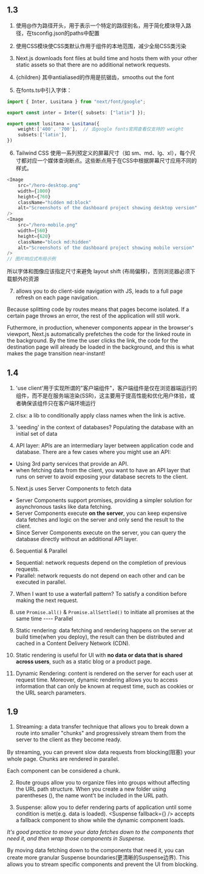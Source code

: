 ## 1.3

1. 使用@作为路径开头，用于表示一个特定的路径别名，用于简化模块导入路径，在tsconfig.json的paths中配置

2. 使用CSS模块使CSS类默认作用于组件的本地范围，减少全局CSS类污染

3. Next.js downloads font files at build time and hosts them with your other static assets so that there are no additional network requests.

4. <body className={`${inter.className} antialiased`}>{children}</body> 其中antialiased的作用是抗锯齿，smooths out the font

5. 在fonts.ts中引入字体：
```ts
import { Inter, Lusitana } from "next/font/google";

export const inter = Inter({ subsets: ["latin"] }); 

export const lusitana = Lusitana({
    weight:['400', '700'],  // 去google fonts官网查看仅支持的 weight
    subsets:['latin'],
})
```

6. Tailwind CSS 使用一系列预定义的屏幕尺寸（如 sm、md、lg、xl），每个尺寸都对应一个媒体查询断点。这些断点用于在CSS中根据屏幕尺寸应用不同的样式。
```ts
<Image
	src="/hero-desktop.png"
	width={1000}
	height={760}
	className="hidden md:block"
	alt="Screenshots of the dashboard project showing desktop version"
/>
<Image
	src="/hero-mobile.png"
	width={560}
	height={620}
	className="block md:hidden"
	alt="Screenshots of the dashboard project showing mobile version"
/>
// 图片响应式布局示例
```
所以字体和图像应该指定尺寸来避免 layout shift (布局偏移)，否则浏览器必须下载额外的资源

7. <Link /> allows you to do client-side navigation with JS, <a> leads to a full page refresh on each page navigation.

Because splitting code by routes means that pages become isolated. If a certain page throws an error, the rest of the application will still work.

Futhermore, in production, whenever <Link /> components appear in the browser's viewport, Next.js automatically prefetches the code for the linked route in the background. By the time the user clicks the link, the code for the destination page will already be loaded in the background, and this is what makes the page transition near-instant!

## 1.4

1. 'use client'用于实现所谓的"客户端组件"，客户端组件是仅在浏览器端运行的组件，而不是在服务端渲染(SSR)，这主要用于提高性能和优化用户体验，或者确保该组件只在客户端环境运行

2. clsx: a lib to conditionally apply class names when the link is active.

3. 'seeding' in the context of databases?   Populating the database with an initial set of data

4. API layer: APIs are an intermediary layer between application code and database. There are a few cases where you might use an API:
- Using 3rd party services that provide an API.
- when fetching data from the client, you want to have an API layer that runs on server to avoid exposing your database secrets to the client.

5. Next.js uses Server Components to fetch data
- Server Components support promises, providing a simpler solution for asynchronous tasks like data fetching.
- Server Components execute **on the server**, you can keep expensive data fetches and logic on the server and only send the result to the client.
- Since Server Components execute on the server, you can query the database directly without an additional API layer.

6. Sequential & Parallel
- Sequential: network requests depend on the completion of previous requests.
- Parallel: network requests do not depend on each other and can be executed in parallel.

7. When I want to use a waterfall pattern?
To satisfy a condition before making the next request.

8. use `Promise.all()` & `Promise.allSettled()` to initiate all promises at the same time ---- Parallel 

9. Static rendering: data fetching and rendering happens on the server at build time(when you deploy), the result can then be distributed and cached in a Content Delivery Network (CDN).

10. Static rendering is useful for UI with **no data or data that is shared across users**, such as a static blog or a product page.

11. Dynamic Rendering: content is rendered on the server for each user at request time. Moreover, dynamic rendering allows you to access information that can only be known at request time, such as cookies or the URL search parameters.

## 1.9

1. Streaming: a data transfer technique that allows you to break down a route into smaller "chunks" and progressively stream them from the server to the client as they become ready.

By streaming, you can prevent slow data requests from blocking(阻塞) your whole page. Chunks are rendered in parallel.

Each component can be considered a chunk. 

2. Route groups allow you to organize files into groups without affecting the URL path structure. When you create a new folder using parentheses (), the name wont't be included in the URL path.

3. Suspense: allow you to defer rendering parts of application until some condition is met(e.g. data is loaded).
<Suspense fallback={<Component />} /> accepts a fallback component to show while the dynamic component loads.

*It's good practice to move your data fetches down to the components that need it, and then wrap those components in Suspense.*

By moving data fetching down to the components that need it, you can create more granular Suspense boundaries(更清晰的Suspense边界). This allows you to stream specific components and prevent the UI from blocking.

